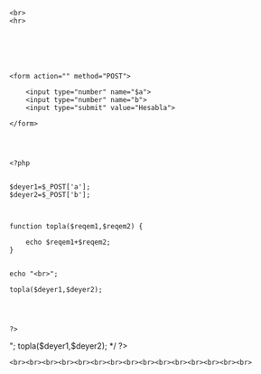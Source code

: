 <!DOCTYPE html>
<html>
<head>
	<meta charset="utf-8">
	<meta name="viewport" content="width=device-width, initial-scale=1">
	<title>Test Login</title>
</head>
<body>


	<br>
	<hr>






	<form action="" method="POST">

		<input type="number" name="$a">
		<input type="number" name="b">
		<input type="submit" value="Hesabla">

	</form>




	<?php 


	$deyer1=$_POST['a'];
	$deyer2=$_POST['b'];



	function topla($reqem1,$reqem2) {

		echo $reqem1+$reqem2;
	}
	

	echo "<br>";

	topla($deyer1,$deyer2);




	?>



<?php 	/* <?php 


	$deyer1=$_GET['a'];
	$deyer2=$_GET['b'];



	function topla($reqem1,$reqem2) {

		echo $reqem1+$reqem2;
	}
	

	echo "<br>";
	
	topla($deyer1,$deyer2); */ ?>
	
	<br><br><br><br><br><br><br><br><br><br><br><br><br><br><br>


</body>
</html>
